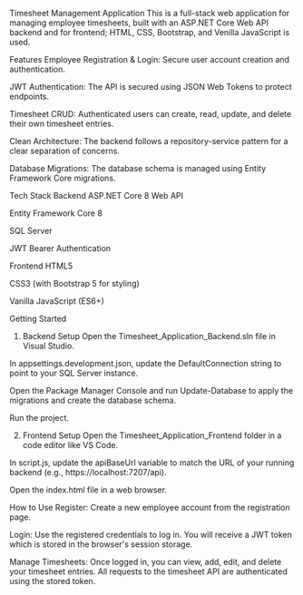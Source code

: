 Timesheet Management Application
This is a full-stack web application for managing employee timesheets, built with an ASP.NET Core Web API backend and for frontend; HTML, CSS, Bootstrap, and Venilla JavaScript is used.

Features
Employee Registration & Login: Secure user account creation and authentication.

JWT Authentication: The API is secured using JSON Web Tokens to protect endpoints.

Timesheet CRUD: Authenticated users can create, read, update, and delete their own timesheet entries.

Clean Architecture: The backend follows a repository-service pattern for a clear separation of concerns.

Database Migrations: The database schema is managed using Entity Framework Core migrations.

Tech Stack
Backend
ASP.NET Core 8 Web API

Entity Framework Core 8

SQL Server

JWT Bearer Authentication

Frontend
HTML5

CSS3 (with Bootstrap 5 for styling)

Vanilla JavaScript (ES6+)

Getting Started
1. Backend Setup
Open the Timesheet_Application_Backend.sln file in Visual Studio.

In appsettings.development.json, update the DefaultConnection string to point to your SQL Server instance.

Open the Package Manager Console and run Update-Database to apply the migrations and create the database schema.

Run the project.

2. Frontend Setup
Open the Timesheet_Application_Frontend folder in a code editor like VS Code.

In script.js, update the apiBaseUrl variable to match the URL of your running backend (e.g., https://localhost:7207/api).

Open the index.html file in a web browser.

How to Use
Register: Create a new employee account from the registration page.

Login: Use the registered credentials to log in. You will receive a JWT token which is stored in the browser's session storage.

Manage Timesheets: Once logged in, you can view, add, edit, and delete your timesheet entries. All requests to the timesheet API are authenticated using the stored token.
